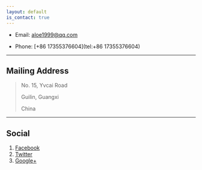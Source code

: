 ```yaml
---
layout: default
is_contact: true
---
```


* Email: [aloe1999@qq.com](mailto:aloe1999@qq.com)

* Phone: [+86 17355376604](tel:+86 17355376604)

---

## Mailing Address

> No. 15, Yvcai Road
>
> Guilin, Guangxi
>
> China

---

## Social

1. [Facebook](#)
2. [Twitter](#)
3. [Google+](#)
